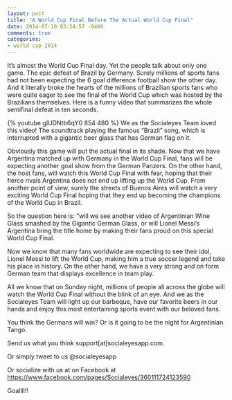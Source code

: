 ```yaml
---
layout: post
title: "A World Cup Final Before The Actual World Cup Final"
date: 2014-07-10 03:24:57 -0400
comments: true
categories: 
- world cup 2014
---
```

It’s almost the World Cup Final day. Yet the people talk about only one game. The epic defeat of Brazil by Germany. Surely millions of sports fans had not been expecting the 6 goal difference football show the other day. And it literally broke the hearts of the millions of Brazilian sports fans who were quite eager to see the final of the World Cup which was hosted by the Brazilians themselves. Here is a funny video that summarizes the whole semifinal defeat in ten seconds.
<!-- more -->

{% youtube gIUDNtb6qY0 854 480 %}
We as the Socialeyes Team loved this video! The soundtrack playing the famous “Brazil” song, which is interrupted with a gigantic beer glass that has German flag on it.

Obviously this game will put the actual final in its shade. Now that we have Argentina matched up with Germany in the World Cup Final, fans will be expecting another goal show from the German Panzers. On the other hand, the host fans, will watch this World Cup Final with fear, hoping that their fierce rivals Argentina does not end up lifting up the World Cup. From another point of view, surely the streets of Buenos Aires will watch a very exciting World Cup Final hoping that they end up becoming the champions of the World Cup in Brazil. 

So the question here is: “will we see another video of Argentinian Wine Glass smashed by the Gigantic German Glass, or will Lionel Messi’s Argentina bring the title home by making their fans proud on this special World Cup Final. 

Now we know that many fans worldwide are expecting to see their idol, Lionel Messi to lift the World Cup, making him a true soccer legend and take his place in history. On the other hand, we have a very strong and on form German team that displays excellence in team play. 

All we know that on Sunday night, millions of people all across the globe will watch the World Cup Final without the blink of an eye. And we as the Socialeyes Team will light up our barbeque, have our favorite beers in our hands and enjoy this most entertaining sports event with our beloved fans. 


You think the Germans will win? Or is it going to be the night for Argentinian Tango. 

Send us what you think support[at]socialeyesapp.com.

Or simply tweet to us @socialeyesapp

Or socialize with us at on Facebook at https://www.facebook.com/pages/Socialeyes/360111724123590

Goallll!!